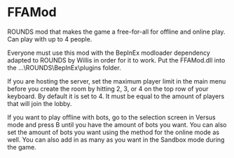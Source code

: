 # FFAMod
ROUNDS mod that makes the game a free-for-all for offline and online play. Can play with up to 4 people.

Everyone must use this mod with the BepInEx modloader dependency adapted to ROUNDS by Willis in order for it to work.
Put the FFAMod.dll into the ...\ROUNDS\BepInEx\plugins folder.

If you are hosting the server, set the maximum player limit in the main menu before you create the room by hitting 2, 3, or 4 on the top row of your keyboard. By default it is set to 4. It must be equal to the amount of players that will join the lobby.

If you want to play offline with bots, go to the selection screen in Versus mode and press B until you have the amount of bots you want. You can also set the amount of bots you want using the method for the online mode as well. You can also add in as many as you want in the Sandbox mode during the game.
